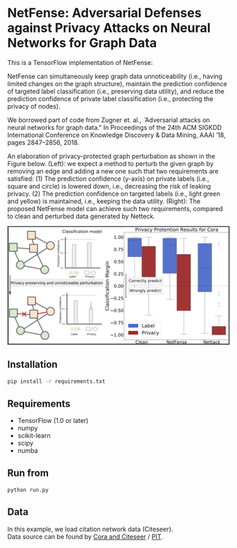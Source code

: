 # NetFense: Adversarial Defenses against Privacy Attacks on Neural Networks for Graph Data

This is a TensorFlow implementation of NetFense:

NetFense can simultaneously keep graph data unnoticeability (i.e., having limited changes on the graph structure), maintain the prediction confidence of targeted label classification
(i.e., preserving data utility), and reduce the prediction confidence of private label classification (i.e., protecting the privacy of nodes).

We borrowed part of code from Zugner et. al.,  ̈ Adversarial attacks on neural networks for graph data." In Proceedings
of the 24th ACM SIGKDD International Conference on Knowledge Discovery & Data Mining, AAAI ’18, pages 2847–2856, 2018.

An elaboration of privacy-protected graph perturbation as shown in the Figure below. (Left): we expect a method to perturb the given graph by removing an edge and adding a new one such that two requirements are satisfied: (1) The prediction confidence (y-axis) on private labels (i.e., square and circle) is lowered down, i.e., decreasing the risk of leaking privacy. (2) The prediction confidence on targeted labels (i.e., light green and yellow) is maintained, i.e., keeping the data utility. (Right): The proposed NetFense model can achieve such two requirements, compared to clean and perturbed data generated by Netteck.

![Goal of ARGA](https://github.com/ICHproject/NetFense/blob/main/NetFense.JPG)



## Installation

```bash
pip install -r requirements.txt
```

## Requirements
* TensorFlow (1.0 or later)
* numpy
* scikit-learn
* scipy
* numba
## Run from

```bash
python run.py
```

## Data

In this example, we load citation network data (Citeseer).  
Data source can be found by [Cora and Citeseer](http://linqs.cs.umd.edu/projects/projects/lbc/) / [PIT](http://www.cs.cmu.edu/~eairoldi/nets/icml_sna/paper7_final.pdf).


